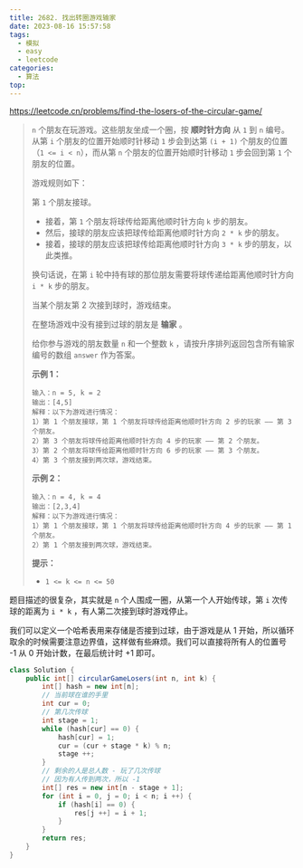 ```yaml
---
title: 2682. 找出转圈游戏输家
date: 2023-08-16 15:57:58
tags:
  - 模拟
  - easy
  - leetcode
categories:
  - 算法
top:
---
```


https://leetcode.cn/problems/find-the-losers-of-the-circular-game/

<!-- more -->

> `n` 个朋友在玩游戏。这些朋友坐成一个圈，按 **顺时针方向** 从 `1` 到 `n` 编号。从第 `i` 个朋友的位置开始顺时针移动 `1` 步会到达第 `(i + 1)` 个朋友的位置（`1 <= i < n`），而从第 `n` 个朋友的位置开始顺时针移动 `1` 步会回到第 `1` 个朋友的位置。
>
> 游戏规则如下：
>
> 第 `1` 个朋友接球。
> 
> - 接着，第 `1` 个朋友将球传给距离他顺时针方向 `k` 步的朋友。
>- 然后，接球的朋友应该把球传给距离他顺时针方向 `2 * k` 步的朋友。
> - 接着，接球的朋友应该把球传给距离他顺时针方向 `3 * k` 步的朋友，以此类推。
>
> 换句话说，在第 `i` 轮中持有球的那位朋友需要将球传递给距离他顺时针方向 `i * k` 步的朋友。
>
> 当某个朋友第 2 次接到球时，游戏结束。
>
> 在整场游戏中没有接到过球的朋友是 **输家** 。
>
> 给你参与游戏的朋友数量 `n` 和一个整数 `k` ，请按升序排列返回包含所有输家编号的数组 `answer` 作为答案。
>
>   
>
> **示例 1：**
>
> ```
>输入：n = 5, k = 2
> 输出：[4,5]
> 解释：以下为游戏进行情况：
> 1）第 1 个朋友接球，第 1 个朋友将球传给距离他顺时针方向 2 步的玩家 —— 第 3 个朋友。
> 2）第 3 个朋友将球传给距离他顺时针方向 4 步的玩家 —— 第 2 个朋友。
> 3）第 2 个朋友将球传给距离他顺时针方向 6 步的玩家 —— 第 3 个朋友。
> 4）第 3 个朋友接到两次球，游戏结束。
> ```
>
> **示例 2：**
>
> ```
> 输入：n = 4, k = 4
> 输出：[2,3,4]
> 解释：以下为游戏进行情况：
> 1）第 1 个朋友接球，第 1 个朋友将球传给距离他顺时针方向 4 步的玩家 —— 第 1 个朋友。
> 2）第 1 个朋友接到两次球，游戏结束。
> ```
>
>   
>
> **提示：**
>
> - `1 <= k <= n <= 50`

题目描述的很复杂，其实就是 `n` 个人围成一圈，从第一个人开始传球，第 `i` 次传球的距离为 `i * k` ，有人第二次接到球时游戏停止。

我们可以定义一个哈希表用来存储是否接到过球，由于游戏是从 1 开始，所以循环取余的时候需要注意边界值，这样做有些麻烦。我们可以直接将所有人的位置号 -1 从 0 开始计数，在最后统计时 +1 即可。

```java
class Solution {
    public int[] circularGameLosers(int n, int k) {
        int[] hash = new int[n];
        // 当前球在谁的手里
        int cur = 0;
        // 第几次传球
        int stage = 1;
        while (hash[cur] == 0) {
            hash[cur] = 1;
            cur = (cur + stage * k) % n;
            stage ++;
        }
        // 剩余的人是总人数 - 玩了几次传球
        // 因为有人传到两次，所以 -1
        int[] res = new int[n - stage + 1];
        for (int i = 0, j = 0; i < n; i ++) {
            if (hash[i] == 0) {
                res[j ++] = i + 1;
            }
        }
        return res;
    }
}
```

